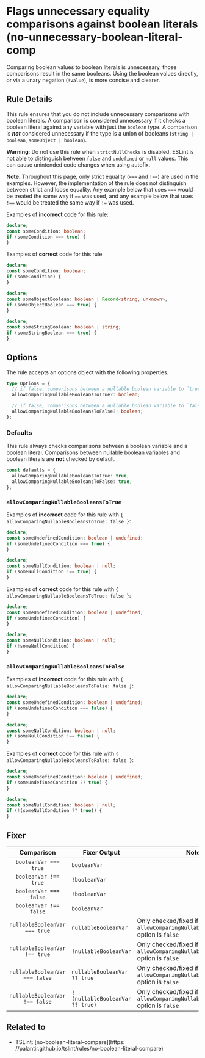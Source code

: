 # Flags unnecessary equality comparisons against boolean literals (no-unnecessary-boolean-literal-comp

Comparing boolean values to boolean literals is unnecessary, those comparisons result in the same booleans. Using the boolean values directly, or via a unary negation (`!value`), is more concise and clearer.

## Rule Details

This rule ensures that you do not include unnecessary comparisons with boolean literals. A comparison is considered unnecessary if it checks a boolean literal against any variable with just the `boolean` type. A comparison is _**not**_ considered unnecessary if the type is a union of booleans (`string | boolean`, `someObject | boolean`).

**Warning**: Do not use this rule when `strictNullChecks` is disabled. ESLint is not able to distinguish between `false` and `undefined` or `null` values. This can cause unintended code changes when using autofix.

**Note**: Throughout this page, only strict equality (`===` and `!==`) are used in the examples. However, the implementation of the rule does not distinguish between strict and loose equality. Any example below that uses `===` would be treated the same way if `==` was used, and any example below that uses `!==` would be treated the same way if `!=` was used.

Examples of **incorrect** code for this rule:

```ts
declare;
const someCondition: boolean;
if (someCondition === true) {
}
```

Examples of **correct** code for this rule

```ts
declare;
const someCondition: boolean;
if (someCondition) {
}

declare;
const someObjectBoolean: boolean | Record<string, unknown>;
if (someObjectBoolean === true) {
}

declare;
const someStringBoolean: boolean | string;
if (someStringBoolean === true) {
}
```

## Options

The rule accepts an options object with the following properties.

```ts
type Options = {
  // if false, comparisons between a nullable boolean variable to `true` will be checked and fixed
  allowComparingNullableBooleansToTrue?: boolean;

  // if false, comparisons between a nullable boolean variable to `false` will be checked and fixed
  allowComparingNullableBooleansToFalse?: boolean;
};
```

### Defaults

This rule always checks comparisons between a boolean variable and a boolean literal. Comparisons between nullable boolean variables and boolean literals are **not** checked by default.

```ts
const defaults = {
  allowComparingNullableBooleansToTrue: true,
  allowComparingNullableBooleansToFalse: true,
};
```

### `allowComparingNullableBooleansToTrue`

Examples of **incorrect** code for this rule with `{ allowComparingNullableBooleansToTrue: false }`:

```ts
declare;
const someUndefinedCondition: boolean | undefined;
if (someUndefinedCondition === true) {
}

declare;
const someNullCondition: boolean | null;
if (someNullCondition !== true) {
}
```

Examples of **correct** code for this rule with `{ allowComparingNullableBooleansToTrue: false }`:

```ts
declare;
const someUndefinedCondition: boolean | undefined;
if (someUndefinedCondition) {
}

declare;
const someNullCondition: boolean | null;
if (!someNullCondition) {
}
```

### `allowComparingNullableBooleansToFalse`

Examples of **incorrect** code for this rule with `{ allowComparingNullableBooleansToFalse: false }`:

```ts
declare;
const someUndefinedCondition: boolean | undefined;
if (someUndefinedCondition === false) {
}

declare;
const someNullCondition: boolean | null;
if (someNullCondition !== false) {
}
```

Examples of **correct** code for this rule with `{ allowComparingNullableBooleansToFalse: false }`:

```ts
declare;
const someUndefinedCondition: boolean | undefined;
if (someUndefinedCondition ?? true) {
}

declare;
const someNullCondition: boolean | null;
if (!(someNullCondition ?? true)) {
}
```

## Fixer

|           Comparison           | Fixer Output                    | Notes                                                                               |
| :----------------------------: | ------------------------------- | ----------------------------------------------------------------------------------- |
|     `booleanVar === true`      | `booleanVar`                    |                                                                                     |
|     `booleanVar !== true`      | `!booleanVar`                   |                                                                                     |
|     `booleanVar === false`     | `!booleanVar`                   |                                                                                     |
|     `booleanVar !== false`     | `booleanVar`                    |                                                                                     |
| `nullableBooleanVar === true`  | `nullableBooleanVar`            | Only checked/fixed if the `allowComparingNullableBooleansToTrue` option is `false`  |
| `nullableBooleanVar !== true`  | `!nullableBooleanVar`           | Only checked/fixed if the `allowComparingNullableBooleansToTrue` option is `false`  |
| `nullableBooleanVar === false` | `nullableBooleanVar ?? true`    | Only checked/fixed if the `allowComparingNullableBooleansToFalse` option is `false` |
| `nullableBooleanVar !== false` | `!(nullableBooleanVar ?? true)` | Only checked/fixed if the `allowComparingNullableBooleansToFalse` option is `false` |

## Related to

- TSLint: [no-boolean-literal-compare](https:
  //palantir.github.io/tslint/rules/no-boolean-literal-compare)

